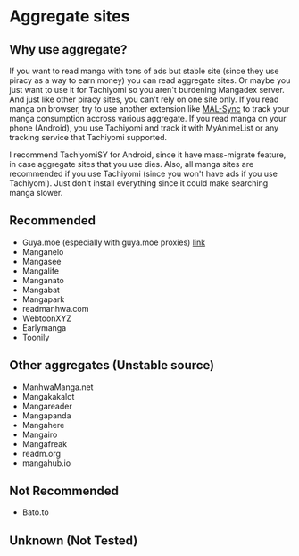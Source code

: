 # Aggregate sites
## Why use aggregate?
If you want to read manga with tons of ads but stable site (since they use piracy as a way to earn money) you can read aggregate sites. Or maybe you just want to use it for Tachiyomi so you aren't burdening Mangadex server. And just like other piracy sites, you can't rely on one site only. If you read manga on browser, try to use another extension like [MAL-Sync](https://github.com/MALSync/MALSync) to track your manga consumption accross various aggregate. If you read manga on your phone (Android), you use Tachiyomi and track it with MyAnimeList or any tracking service that Tachiyomi supported. 

I recommend TachiyomiSY for Android, since it have mass-migrate feature, in case aggregate sites that you use dies. Also, all manga sites are recommended if you use Tachiyomi (since you won't have ads if you use Tachiyomi). Just don't install everything since it could make searching manga slower.
## Recommended
* Guya.moe (especially with guya.moe proxies) [link](https://github.com/funkyhippo/guya-redirect-extension)
* Manganelo
* Mangasee
* Mangalife
* Manganato
* Mangabat
* Mangapark
* readmanhwa.com
* WebtoonXYZ
* Earlymanga
* Toonily
## Other aggregates (Unstable source)
* ManhwaManga.net
* Mangakakalot
* Mangareader
* Mangapanda
* Mangahere
* Mangairo
* Mangafreak
* readm.org
* mangahub.io
## Not Recommended
* Bato.to
## Unknown (Not Tested)
